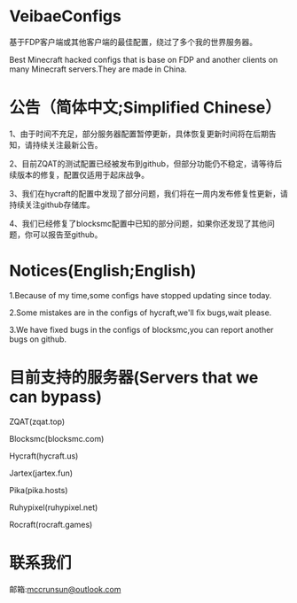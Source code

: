 # VeibaeConfigs
基于FDP客户端或其他客户端的最佳配置，绕过了多个我的世界服务器。

Best Minecraft hacked configs that is base on FDP and another clients on many Minecraft servers.They are made in China.

# 公告（简体中文;Simplified Chinese）
1、由于时间不充足，部分服务器配置暂停更新，具体恢复更新时间将在后期告知，请持续关注最新公告。

2、目前ZQAT的测试配置已经被发布到github，但部分功能仍不稳定，请等待后续版本的修复，配置仅适用于起床战争。

3、我们在hycraft的配置中发现了部分问题，我们将在一周内发布修复性更新，请持续关注github存储库。

4、我们已经修复了blocksmc配置中已知的部分问题，如果你还发现了其他问题，你可以报告至github。

# Notices(English;English)
1.Because of my time,some configs have stopped updating since today.

2.Some mistakes are in the configs of hycraft,we'll fix bugs,wait please.

3.We have fixed bugs in the configs of blocksmc,you can report another bugs on github.

# 目前支持的服务器(Servers that we can bypass)
ZQAT(zqat.top)

Blocksmc(blocksmc.com)

Hycraft(hycraft.us)

Jartex(jartex.fun)

Pika(pika.hosts)

Ruhypixel(ruhypixel.net)

Rocraft(rocraft.games)

# 联系我们
邮箱:mccrunsun@outlook.com

